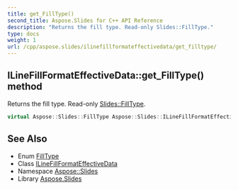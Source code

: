 ```yaml
---
title: get_FillType()
second_title: Aspose.Slides for C++ API Reference
description: "Returns the fill type. Read-only Slides::FillType."
type: docs
weight: 1
url: /cpp/aspose.slides/ilinefillformateffectivedata/get_filltype/
---
```

## ILineFillFormatEffectiveData::get_FillType() method


Returns the fill type. Read-only [Slides::FillType](../../filltype/).

```cpp
virtual Aspose::Slides::FillType Aspose::Slides::ILineFillFormatEffectiveData::get_FillType()=0
```

## See Also

* Enum [FillType](../filltype/)
* Class [ILineFillFormatEffectiveData](./)
* Namespace [Aspose::Slides](../)
* Library [Aspose.Slides](../../)